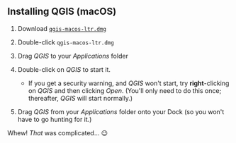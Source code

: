 ## Installing QGIS (macOS)

1. Download [`qgis-macos-ltr.dmg`](https://ucsb.box.com/s/bk94wx7u333iqe4q0b58zg1tgug6ta6b)
2. Double-click `qgis-macos-ltr.dmg`
3. Drag *QGIS* to your *Applications* folder
4. Double-click on *QGIS* to start it.
   - If you get a security warning, and *QGIS* won't start, try **right**-clicking on *QGIS* and then clicking *Open*. (You'll only need to do this once; thereafter, *QGIS* will start normally.)

5. Drag *QGIS* from your *Applications* folder onto your Dock (so you won't have to go hunting for it.)

Whew! *That* was complicated… 😉
